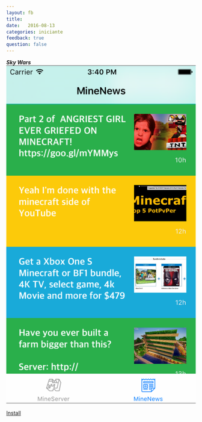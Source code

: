 ```yaml
---
layout: fb
title:  
date:   2016-08-13
categories: iniciante
feedback: true
question: false
---
```

***Sky Wars***  
![screenshot](/assets/images/MineNews.png)  

[Install](https://itunes.apple.com/app/id1144129231)  

